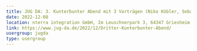 ```yaml
---
title: JUG DA: 3. Kunterbunter Abend mit 3 Vorträgen (Niko Köbler, Sebastian Rose, Melanie Andrisek)
date: 2022-12-08
location: nterra integration GmbH, Im Leuschnerpark 3, 64347 Griesheim
link: https://www.jug-da.de/2022/12/Dritter-Kunterbunter-Abend/
usergroup: jugda
type: usergroup
---
```

